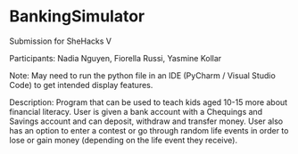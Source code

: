 # BankingSimulator
Submission for SheHacks V

Participants: Nadia Nguyen, Fiorella Russi, Yasmine Kollar

Note: May need to run the python file in an IDE (PyCharm / Visual Studio Code) to get intended display features. 

Description: Program that can be used to teach kids aged 10-15 more about financial literacy. User is given a bank account with a Chequings and Savings account and can deposit, withdraw and transfer money. User also has an option to enter a contest or go through random life events in order to lose or gain money (depending on the life event they receive). 

